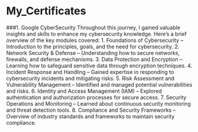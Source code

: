 # My_Certificates
###1. Google CyberSecurity
      Throughout this journey, I gained valuable insights and skills to enhance my cybersecurity knowledge. Here’s a brief overview of the key modules covered:
        1. Foundations of Cybersecurity – Introduction to the principles, goals, and the need for cybersecurity.
        2. Network Security & Defense – Understanding how to secure networks, firewalls, and defense mechanisms.
        3. Data Protection and Encryption – Learning how to safeguard sensitive data through encryption techniques.
        4. Incident Response and Handling – Gained expertise in responding to cybersecurity incidents and mitigating risks.
        5. Risk Assessment and Vulnerability Management – Identified and managed potential vulnerabilities and risks.
        6. Identity and Access Management (IAM) – Explored authentication and authorization processes for secure access.
        7. Security Operations and Monitoring – Learned about continuous security monitoring and threat detection tools.
        8. Compliance and Security Frameworks – Overview of industry standards and frameworks to maintain security compliance.

